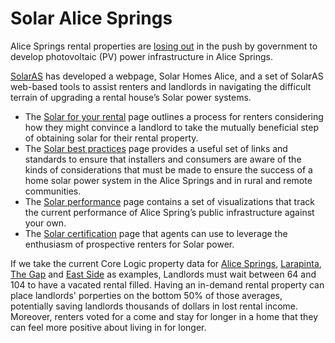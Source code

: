 # Solar Alice Springs

Alice Springs rental properties are [losing out](http://www.abc.net.au/news/science/2018-02-18/how-can-renters-get-solar-panels/9409098) in the push by government to develop photovoltaic (PV) power infrastructure in Alice Springs. 

[SolarAS]() has developed a webpage, Solar Homes Alice, and a set of SolarAS web-based tools to assist renters and landlords in navigating the difficult terrain of upgrading a rental house’s Solar power systems.

- The [Solar for your rental]() page outlines a process for renters considering how they might convince a landlord to take the mutually beneficial step of obtaining solar for their rental property.
- The [Solar best practices]() page provides a useful set of links and standards to ensure that installers and consumers are aware of the kinds of considerations that must be made to ensure the success of a home solar power system in the Alice Springs and in rural and remote communities.
- The [Solar performance]() page contains a set of visualizations that track the current performance of Alice Spring’s public infrastructure against your own.
- The [Solar certification]() page that agents can use to leverage the enthusiasm of prospective renters for Solar power. 

If we take the current Core Logic property data for [Alice Springs](https://www.yourinvestmentpropertymag.com.au/top-suburbs/nt-0870-alice-springs.aspx), [Larapinta](https://www.yourinvestmentpropertymag.com.au/top-suburbs/nt-0870-larapinta.aspx), [The Gap](https://www.yourinvestmentpropertymag.com.au/top-suburbs/nt-0870-the-gap.aspx) and [East Side](https://www.yourinvestmentpropertymag.com.au/top-suburbs/nt-0870-east-side.aspx) as examples, Landlords must wait between 64 and 104 to have a vacated rental filled. Having an in-demand rental property can place landlords' porperties on the bottom 50% of those averages, potentially saving landlords thousands of dollars in lost rental income. Moreover, renters voted for a come and stay for longer in a home that they can feel more positive about living in for longer.



